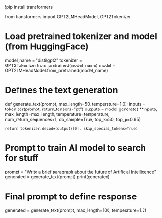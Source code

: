 !pip install transformers

from transformers import GPT2LMHeadModel, GPT2Tokenizer

# Load pretrained tokenizer and model (from HuggingFace)
model_name = "distilgpt2"
tokenizer = GPT2Tokenizer.from_pretrained(model_name)
model = GPT2LMHeadModel.from_pretrained(model_name)

# Defines the text generation
def generate_text(prompt, max_length=50, temperature=1.0):
    inputs = tokenizer(prompt, return_tensors="pt")
    outputs = model.generate(
        **inputs,
        max_length=max_length,
        temperature=temperature,
        num_return_sequences=1,
        do_sample=True,
        top_k=50,
        top_p=0.95)
    
    return tokenizer.decode(outputs[0], skip_special_tokens=True)
    
# Prompt to train AI model to search for stuff
prompt = "Write a brief paragraph about the future of Artificial Intelligence"
generated = generate_text(prompt)
print(generated)

# Final prompt to define response
generated = generate_text(prompt, max_length=100, temperature=1.2)

